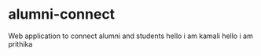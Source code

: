 # alumni-connect
Web application to connect alumni and students
hello i am kamali
hello i am prithika
